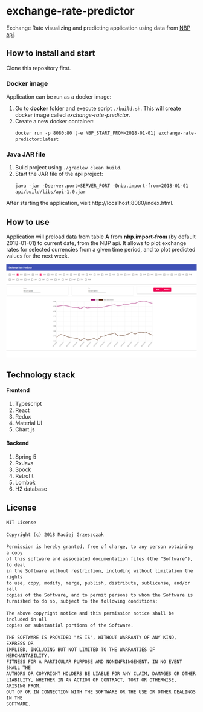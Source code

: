 # exchange-rate-predictor

Exchange Rate visualizing and predicting application using data from [NBP api](http://api.nbp.pl/).

## How to install and start

Clone this repository first.

### Docker image
Application can be run as a docker image:

1. Go to __docker__ folder and execute script `./build.sh`. This will create docker image called *exchange-rate-predictor*.
2. Create a new docker container:
    ```
    docker run -p 8080:80 [-e NBP_START_FROM=2018-01-01] exchange-rate-predictor:latest
    ```

### Java JAR file
1. Build project using `./gradlew clean build`.
2. Start the JAR file of the __api__ project:
    ```
    java -jar -Dserver.port=SERVER_PORT -Dnbp.import-from=2018-01-01 api/build/libs/api-1.0.jar
    ```

After starting the application, visit http://localhost:8080/index.html.

## How to use

Application will preload data from table __A__ from __nbp.import-from__ (by default 2018-01-01) to current date, from the NBP api.
It allows to plot exchange rates for selected currencies from a given time period, and to plot predicted values for the next week.

![frontend](doc/front.png)

## Technology stack

#### Frontend
1. Typescript
2. React
3. Redux
4. Material UI
5. Chart.js

#### Backend
1. Spring 5
2. RxJava
3. Spock
4. Retrofit
5. Lombok
6. H2 database


## License
```
MIT License

Copyright (c) 2018 Maciej Grzeszczak

Permission is hereby granted, free of charge, to any person obtaining a copy
of this software and associated documentation files (the "Software"), to deal
in the Software without restriction, including without limitation the rights
to use, copy, modify, merge, publish, distribute, sublicense, and/or sell
copies of the Software, and to permit persons to whom the Software is
furnished to do so, subject to the following conditions:

The above copyright notice and this permission notice shall be included in all
copies or substantial portions of the Software.

THE SOFTWARE IS PROVIDED "AS IS", WITHOUT WARRANTY OF ANY KIND, EXPRESS OR
IMPLIED, INCLUDING BUT NOT LIMITED TO THE WARRANTIES OF MERCHANTABILITY,
FITNESS FOR A PARTICULAR PURPOSE AND NONINFRINGEMENT. IN NO EVENT SHALL THE
AUTHORS OR COPYRIGHT HOLDERS BE LIABLE FOR ANY CLAIM, DAMAGES OR OTHER
LIABILITY, WHETHER IN AN ACTION OF CONTRACT, TORT OR OTHERWISE, ARISING FROM,
OUT OF OR IN CONNECTION WITH THE SOFTWARE OR THE USE OR OTHER DEALINGS IN THE
SOFTWARE.
```